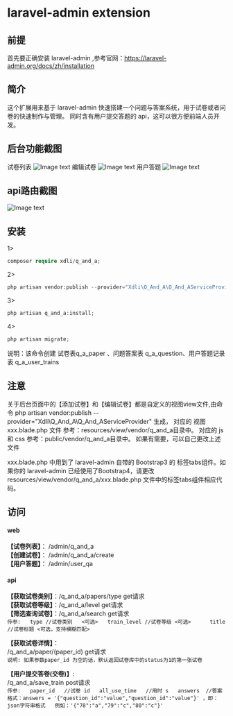 laravel-admin extension
======

## 前提
首先要正确安装 laravel-admin ,参考官网：https://laravel-admin.org/docs/zh/installation

## 简介
这个扩展用来基于 laravel-admin 快速搭建一个问题与答案系统，用于试卷或者问卷的快速制作与管理。
同时含有用户提交答题的 api，这可以很方便前端人员开发。

## 后台功能截图
试卷列表
![Image text](https://raw.githubusercontent.com/xdli-ch/img-folder/master/1.png)
编辑试卷
![Image text](https://raw.githubusercontent.com/xdli-ch/img-folder/master/3.png)
用户答题
![Image text](https://raw.githubusercontent.com/xdli-ch/img-folder/master/4.png)

## api路由截图
![Image text](https://raw.githubusercontent.com/xdli-ch/img-folder/master/api.png)

## 安装

1>  
```php
composer require xdli/q_and_a;
```

2>
```php  
php artisan vendor:publish --provider="Xdli\Q_And_A\Q_And_AServiceProvider";
```

3> 
```php 
php artisan q_and_a:install;
```

4> 
```php 
php artisan migrate;
```  
说明：该命令创建 试卷表q_a_paper 、问题答案表 q_a_question、用户答题记录表 q_a_user_trains

## 注意
关于后台页面中的【添加试卷】和【编辑试卷】都是自定义的视图view文件,由命令 
php artisan vendor:publish --provider="Xdli\Q_And_A\Q_And_AServiceProvider" 生成，
对应的 视图xxx.blade.php 文件 参考：resources/view/vendor/q_and_a目录中。
对应的 js 和 css 参考：public/vendor/q_and_a目录中。
如果有需要，可以自己更改上述文件

xxx.blade.php 中用到了 laravel-admin 自带的 Bootstrap3 的 标签tabs组件。如果你的 laravel-admin 已经使用了Bootstrap4，请更改 resources/view/vendor/q_and_a/xxx.blade.php 
文件中的标签tabs组件相应代码。

## 访问
#### web
**【试卷列表】**： /admin/q_and_a  
**【创建试卷】**： /admin/q_and_a/create  
**【用户答题】**： /admin/user_qa

#### api
**【获取试卷类别】**：/q_and_a/papers/type  get请求  
**【获取试卷等级】**：/q_and_a/level  get请求  
**【筛选查询试卷】**：/q_and_a/search  get请求  
`传参:  
type //试卷类别   <可选>  
train_level //试卷等级 <可选>     
title //试卷标题 <可选，支持模糊匹配>`
  
**【获取试卷详情】**：  
    /q_and_a/paper/(paper_id) get请求   
`说明: 如果参数paper_id 为空的话，默认返回试卷库中的status为1的第一张试卷`  

**【用户提交答卷(交卷)】**:   
/q_and_a/save_train  post请求    
`传参:  
paper_id   //试卷 id  
all_use_time   //用时 s  
answers  //答案  格式：answers = '{"question_id":"value","question_id":"value"}' ，即： json字符串格式  
例如：'{"78":"a","79":"c","80":"c"}'
`



